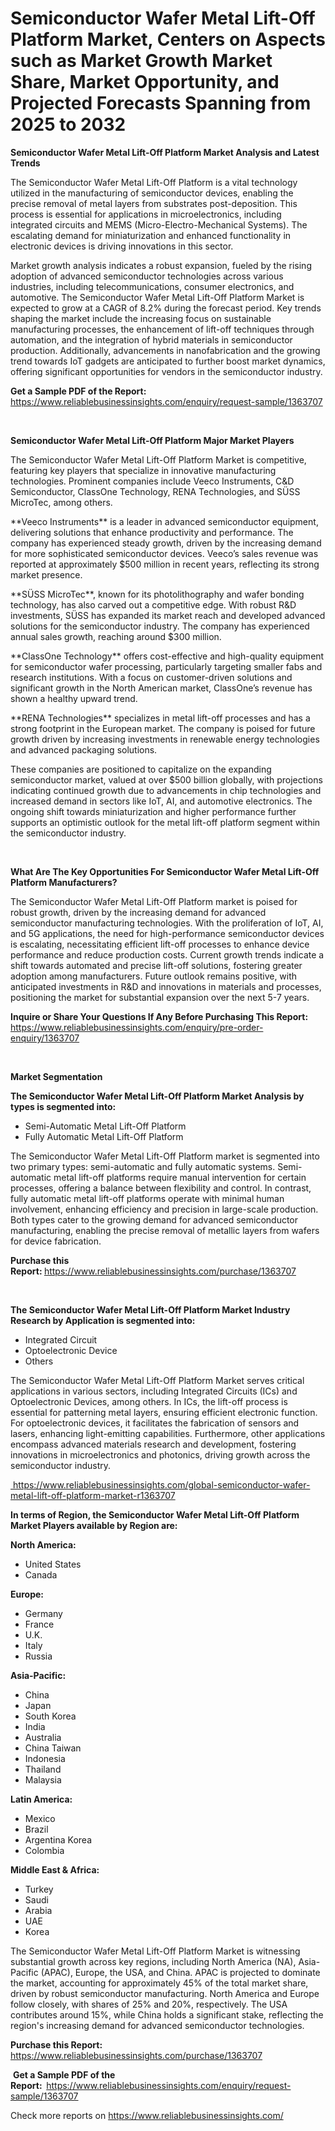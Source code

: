 <p><h1>Semiconductor Wafer Metal Lift-Off Platform Market, Centers on Aspects such as Market Growth Market Share, Market Opportunity, and Projected Forecasts Spanning from 2025 to 2032</h1></p><p><strong>Semiconductor Wafer Metal Lift-Off Platform Market Analysis and Latest Trends</strong></p>
<p><p>The Semiconductor Wafer Metal Lift-Off Platform is a vital technology utilized in the manufacturing of semiconductor devices, enabling the precise removal of metal layers from substrates post-deposition. This process is essential for applications in microelectronics, including integrated circuits and MEMS (Micro-Electro-Mechanical Systems). The escalating demand for miniaturization and enhanced functionality in electronic devices is driving innovations in this sector.</p><p>Market growth analysis indicates a robust expansion, fueled by the rising adoption of advanced semiconductor technologies across various industries, including telecommunications, consumer electronics, and automotive. The Semiconductor Wafer Metal Lift-Off Platform Market is expected to grow at a CAGR of 8.2% during the forecast period. Key trends shaping the market include the increasing focus on sustainable manufacturing processes, the enhancement of lift-off techniques through automation, and the integration of hybrid materials in semiconductor production. Additionally, advancements in nanofabrication and the growing trend towards IoT gadgets are anticipated to further boost market dynamics, offering significant opportunities for vendors in the semiconductor industry.</p></p>
<p><strong>Get a Sample PDF of the Report:&nbsp;</strong> <a href="https://www.reliablebusinessinsights.com/enquiry/request-sample/1363707?utm_campaign=2290&utm_medium=2&utm_source=Github&utm_content=ia&utm_term=28022025&utm_id=semiconductor-wafer-metal-lift-off-platform">https://www.reliablebusinessinsights.com/enquiry/request-sample/1363707</a></p>
<p>&nbsp;</p>
<p><strong>Semiconductor Wafer Metal Lift-Off Platform Major Market Players</strong></p>
<p><p>The Semiconductor Wafer Metal Lift-Off Platform Market is competitive, featuring key players that specialize in innovative manufacturing technologies. Prominent companies include Veeco Instruments, C&D Semiconductor, ClassOne Technology, RENA Technologies, and SÜSS MicroTec, among others.</p><p>**Veeco Instruments** is a leader in advanced semiconductor equipment, delivering solutions that enhance productivity and performance. The company has experienced steady growth, driven by the increasing demand for more sophisticated semiconductor devices. Veeco’s sales revenue was reported at approximately $500 million in recent years, reflecting its strong market presence.</p><p>**SÜSS MicroTec**, known for its photolithography and wafer bonding technology, has also carved out a competitive edge. With robust R&D investments, SÜSS has expanded its market reach and developed advanced solutions for the semiconductor industry. The company has experienced annual sales growth, reaching around $300 million.</p><p>**ClassOne Technology** offers cost-effective and high-quality equipment for semiconductor wafer processing, particularly targeting smaller fabs and research institutions. With a focus on customer-driven solutions and significant growth in the North American market, ClassOne’s revenue has shown a healthy upward trend.</p><p>**RENA Technologies** specializes in metal lift-off processes and has a strong footprint in the European market. The company is poised for future growth driven by increasing investments in renewable energy technologies and advanced packaging solutions.</p><p>These companies are positioned to capitalize on the expanding semiconductor market, valued at over $500 billion globally, with projections indicating continued growth due to advancements in chip technologies and increased demand in sectors like IoT, AI, and automotive electronics. The ongoing shift towards miniaturization and higher performance further supports an optimistic outlook for the metal lift-off platform segment within the semiconductor industry.</p></p>
<p>&nbsp;</p>
<p><strong>What Are The Key Opportunities For Semiconductor Wafer Metal Lift-Off Platform Manufacturers?</strong></p>
<p><p>The Semiconductor Wafer Metal Lift-Off Platform market is poised for robust growth, driven by the increasing demand for advanced semiconductor manufacturing technologies. With the proliferation of IoT, AI, and 5G applications, the need for high-performance semiconductor devices is escalating, necessitating efficient lift-off processes to enhance device performance and reduce production costs. Current growth trends indicate a shift towards automated and precise lift-off solutions, fostering greater adoption among manufacturers. Future outlook remains positive, with anticipated investments in R&D and innovations in materials and processes, positioning the market for substantial expansion over the next 5-7 years.</p></p>
<p><strong>Inquire or Share Your Questions If Any Before Purchasing This Report:</strong> <a href="https://www.reliablebusinessinsights.com/enquiry/pre-order-enquiry/1363707?utm_campaign=2290&utm_medium=2&utm_source=Github&utm_content=ia&utm_term=28022025&utm_id=semiconductor-wafer-metal-lift-off-platform">https://www.reliablebusinessinsights.com/enquiry/pre-order-enquiry/1363707</a></p>
<p>&nbsp;</p>
<p><strong>Market Segmentation</strong></p>
<p><strong>The Semiconductor Wafer Metal Lift-Off Platform Market Analysis by types is segmented into:</strong></p>
<p><ul><li>Semi-Automatic Metal Lift-Off Platform</li><li>Fully Automatic Metal Lift-Off Platform</li></ul></p>
<p><p>The Semiconductor Wafer Metal Lift-Off Platform market is segmented into two primary types: semi-automatic and fully automatic systems. Semi-automatic metal lift-off platforms require manual intervention for certain processes, offering a balance between flexibility and control. In contrast, fully automatic metal lift-off platforms operate with minimal human involvement, enhancing efficiency and precision in large-scale production. Both types cater to the growing demand for advanced semiconductor manufacturing, enabling the precise removal of metallic layers from wafers for device fabrication.</p></p>
<p><strong>Purchase this Report:&nbsp;</strong><a href="https://www.reliablebusinessinsights.com/purchase/1363707?utm_campaign=2290&utm_medium=2&utm_source=Github&utm_content=ia&utm_term=28022025&utm_id=semiconductor-wafer-metal-lift-off-platform">https://www.reliablebusinessinsights.com/purchase/1363707</a></p>
<p>&nbsp;</p>
<p><strong>The Semiconductor Wafer Metal Lift-Off Platform Market Industry Research by Application is segmented into:</strong></p>
<p><ul><li>Integrated Circuit</li><li>Optoelectronic Device</li><li>Others</li></ul></p>
<p><p>The Semiconductor Wafer Metal Lift-Off Platform Market serves critical applications in various sectors, including Integrated Circuits (ICs) and Optoelectronic Devices, among others. In ICs, the lift-off process is essential for patterning metal layers, ensuring efficient electronic function. For optoelectronic devices, it facilitates the fabrication of sensors and lasers, enhancing light-emitting capabilities. Furthermore, other applications encompass advanced materials research and development, fostering innovations in microelectronics and photonics, driving growth across the semiconductor industry.</p></p>
<p><a href="https://www.reliablebusinessinsights.com/global-semiconductor-wafer-metal-lift-off-platform-market-r1363707?utm_campaign=2290&utm_medium=2&utm_source=Github&utm_content=ia&utm_term=28022025&utm_id=semiconductor-wafer-metal-lift-off-platform">&nbsp;https://www.reliablebusinessinsights.com/global-semiconductor-wafer-metal-lift-off-platform-market-r1363707</a></p>
<p><strong>In terms of Region, the Semiconductor Wafer Metal Lift-Off Platform Market Players available by Region are:</strong></p>
<p>
    <p> <strong> North America: </strong>
        <ul>
            <li>United States</li>
            <li>Canada</li>
        </ul>
        </p> 
    <p> <strong> Europe: </strong>
        <ul>
            <li>Germany</li>
            <li>France</li>
            <li>U.K.</li>
            <li>Italy</li>
            <li>Russia</li>
        </ul>
        </p> 
    <p> <strong> Asia-Pacific: </strong>
        <ul>
            <li>China</li>
            <li>Japan</li>
            <li>South Korea</li>
            <li>India</li>
            <li>Australia</li>
            <li>China Taiwan</li>
            <li>Indonesia</li>
            <li>Thailand</li>
            <li>Malaysia</li>
        </ul>
        </p> 
    <p> <strong> Latin America: </strong>
        <ul>
            <li>Mexico</li>
            <li>Brazil</li>
            <li>Argentina Korea</li>
            <li>Colombia</li>
        </ul>
        </p> 
    <p> <strong> Middle East & Africa: </strong>
        <ul>
            <li>Turkey</li>
            <li>Saudi</li>
            <li>Arabia</li>
            <li>UAE</li>
            <li>Korea</li>
        </ul>
    </p>
    </p>
<p><p>The Semiconductor Wafer Metal Lift-Off Platform Market is witnessing substantial growth across key regions, including North America (NA), Asia-Pacific (APAC), Europe, the USA, and China. APAC is projected to dominate the market, accounting for approximately 45% of the total market share, driven by robust semiconductor manufacturing. North America and Europe follow closely, with shares of 25% and 20%, respectively. The USA contributes around 15%, while China holds a significant stake, reflecting the region's increasing demand for advanced semiconductor technologies.</p></p>
<p><strong>Purchase this Report: </strong><a href="https://www.reliablebusinessinsights.com/purchase/1363707?utm_campaign=2290&utm_medium=2&utm_source=Github&utm_content=ia&utm_term=28022025&utm_id=semiconductor-wafer-metal-lift-off-platform">https://www.reliablebusinessinsights.com/purchase/1363707</a></p>
<p>&nbsp;<strong>Get a Sample PDF of the Report:&nbsp;&nbsp;</strong><a href="https://www.reliablebusinessinsights.com/enquiry/request-sample/1363707?utm_campaign=2290&utm_medium=2&utm_source=Github&utm_content=ia&utm_term=28022025&utm_id=semiconductor-wafer-metal-lift-off-platform">https://www.reliablebusinessinsights.com/enquiry/request-sample/1363707</a></p>
<p><strong></strong></p>
<p>Check more reports on <a href="https://www.reliablebusinessinsights.com/?utm_campaign=2290&utm_medium=2&utm_source=Github&utm_content=ia&utm_term=28022025&utm_id=semiconductor-wafer-metal-lift-off-platform">https://www.reliablebusinessinsights.com/</a></p>